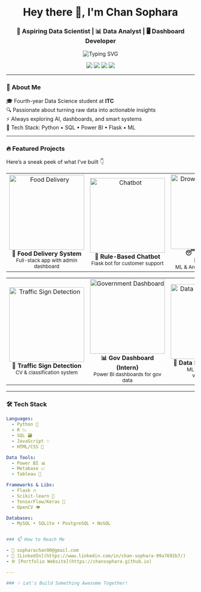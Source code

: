 <!-- README.md -->

<h1 align="center">Hey there 👋, I'm Chan Sophara</h1>
<h3 align="center">🚀 Aspiring Data Scientist | 📊 Data Analyst | 🖥️ Dashboard Developer</h3>

<p align="center">
  <img src="https://readme-typing-svg.demolab.com?font=Fira+Code&weight=500&pause=1000&center=true&width=435&lines=Turning+data+into+insights...;Lover+of+ML+%26+Dashboards;Always+curious%2C+always+learning" alt="Typing SVG" />
</p>

<p align="center">
  <a href="https://github.com/ChanSophara"><img src="https://img.shields.io/github/followers/ChanSophara?label=Follow&style=social"></a>
  <a href="mailto:sopharachan90@gmail.com"><img src="https://img.shields.io/badge/email-Drop%20a%20hi!-blue?style=flat&logo=gmail"></a>
  <a href="https://www.linkedin.com/in/chan-sophara-99a7692b7/"><img src="https://img.shields.io/badge/LinkedIn-ChanSophara-blue?logo=linkedin&style=flat"></a>
  <a href="https://chansophara.github.io"><img src="https://img.shields.io/badge/Portfolio-View%20My%20Work-orange?style=flat&logo=githubpages"></a>
</p>

---

### 🌌 About Me

🎓 Fourth-year Data Science student at **ITC**  
🔍 Passionate about turning raw data into actionable insights  
⚡ Always exploring AI, dashboards, and smart systems  
🧰 Tech Stack: Python • SQL • Power BI • Flask • ML  

---

### 🔥 Featured Projects

Here’s a sneak peek of what I’ve built 👇  

<table>
  <tr>
    <td align="center" width="250">
      <img src="https://media.giphy.com/media/v1.Y2lkPTc5MGI3NjExdDdpNmpwa3dvMXp2Y2RqNGpvcXBoY3ZnaW9udHdldHZ5Zjk5eWVybCZlcD12MV9naWZzX3NlYXJjaCZjdD1n/xT0xezQGU5xCDJuCPe/giphy.gif" width="200" alt="Food Delivery"/>
      <br><strong>🍔 Food Delivery System</strong>
      <br><sub>Full-stack app with admin dashboard</sub>
    </td>
    <td align="center" width="250">
      <img src="https://media.giphy.com/media/l41lI4bYmcsPJX9Go/giphy.gif" width="200" alt="Chatbot"/>
      <br><strong>🤖 Rule-Based Chatbot</strong>
      <br><sub>Flask bot for customer support</sub>
    </td>
    <td align="center" width="250">
      <img src="https://media.giphy.com/media/QBd2kLB5qDmysEXre9/giphy.gif" width="200" alt="Drowsiness Detection"/>
      <br><strong>😴 Drowsiness Detection</strong>
      <br><sub>ML & Arduino safety system</sub>
    </td>
  </tr>
</table>

<table>
  <tr>
    <td align="center" width="250">
      <img src="https://media.giphy.com/media/l0MYGb1LuZ3n7dRnO/giphy.gif" width="200" alt="Traffic Sign Detection"/>
      <br><strong>🚦 Traffic Sign Detection</strong>
      <br><sub>CV & classification system</sub>
    </td>
    <td align="center" width="250">
      <img src="https://media.giphy.com/media/26AHONQ79FdWZhAI0/giphy.gif" width="200" alt="Government Dashboard"/>
      <br><strong>📊 Gov Dashboard (Intern)</strong>
      <br><sub>Power BI dashboards for gov data</sub>
    </td>
    <td align="center" width="250">
      <img src="https://media.giphy.com/media/3oKIPwoeGErMmaI43C/giphy.gif" width="200" alt="Data Science Projects"/>
      <br><strong>🧠 Data Science Projects</strong>
      <br><sub>ML models, EDA & visualizations</sub>
    </td>
  </tr>
</table>

---

### 🛠 Tech Stack

```yaml
Languages:
  - Python 🐍
  - R 📉
  - SQL 🗃️
  - JavaScript ✨
  - HTML/CSS 🎨

Data Tools:
  - Power BI 📊
  - Metabase 📈
  - Tableau 🧾

Frameworks & Libs:
  - Flask 🔥
  - Scikit-learn 🤖
  - TensorFlow/Keras 🧠
  - OpenCV 👁️

Databases:
  - MySQL • SQLite • PostgreSQL • NoSQL


### 📫 How to Reach Me

- 📧 sopharachan90@gmail.com  
- 🔗 [LinkedIn](https://www.linkedin.com/in/chan-sophara-99a7692b7/)  
- 🌐 [Portfolio Website](https://chansophara.github.io)

---

### ✨ Let's Build Something Awesome Together!


